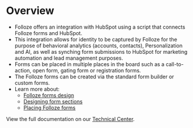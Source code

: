 # Overview
- Folloze offers an integration with HubSpot using a script that connects Folloze forms and HubSpot. 
- This integration allows for identity to be captured by Folloze for the purpose of behavioral analytics (accounts, contacts), Personalization and AI, as well as synching form submissions to HubSpot for marketing automation and lead management purposes.
- Forms can be placed in multiple places in the board such as a call-to-action, open form, gating form or registration forms.
- The Folloze forms can be created via the standard form builder or custom forms. 
- Learn more about:
  - [Folloze forms design](https://help.folloze.com/hc/en-us/articles/7868784944787-Designing-Buttons-and-Forms-)
  - [Designing form sections](https://help.folloze.com/hc/en-us/articles/10493332919571-Designing-a-Form-Section-)
  - [Placing Folloze forms](https://help.folloze.com/hc/en-us/articles/4402947590291-Folloze-Forms-and-Marketo-Integration)

View the full documentation on our [Technical Center](https://engage.folloze.com/technicalcenter).
